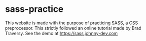 # sass-practice
This website is made with the purpose of practicing SASS, a CSS preprocessor. This strictly followed an online tutorial made by Brad Traversy.
See the demo at https://sass.johnny-dev.com
